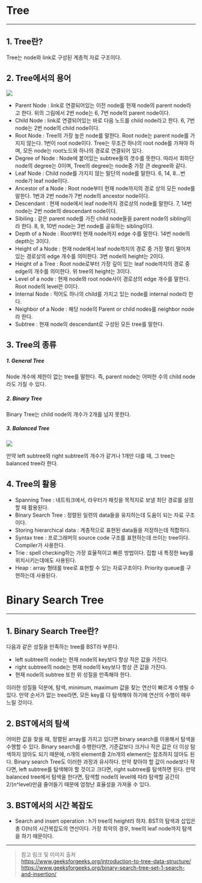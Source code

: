# Tree

---
## 1. Tree란?
Tree는 node와 link로 구성된 계층적 자료 구조이다.
## 2. Tree에서의 용어
<img src="https://media.geeksforgeeks.org/wp-content/cdn-uploads/20201129105858/Tree-Basic-Terminology.png"> 

* Parent Node : link로 연결되어있는 이전 node를 현재 node의 parent node라고 한다.
위의 그림에서 2번 node는 6, 7번 node의 parent node이다.
* Child Node : link로 연결되어있는 바로 다음 노드를 child node라고 한다. 
6, 7번 node는 2번 node의 child node이다.
* Root Node : Tree의 가장 높은 node를 말한다. Root node는 parent node를 가지지 않는다.
1번이 root node이다. 
Tree는 무조건 하나의 root node를 가져야 하며, 모든 node는 root노드와 하나의 경로로 연결되어 있다.
* Degree of Node : Node에 붙어있는 subtree들의 갯수를 뜻한다. 따라서 최하단 node의 degree는 0이며,
Tree의 degree는 node중 가장 큰 degree와 같다. 
* Leaf Node : Child node를 가지지 않는 말단의 node를 말한다. 6, 14, 8...번 node가 leaf node이다.
* Ancestor of a Node : Root node부터 현재 node까지의 경로 상의 모든 node를 말한다.
1번과 2번 node가 7번 node의 ancestor node이다. 
* Descendant : 현재 node에서 leaf node까지 경로상의 node를 말한다. 7, 14번 node는 2번 node의 descendant node이다.
* Sibiling : 같은 parent node를 가진 child node들을 parent node의 sibling이라 한다. 8, 9, 10번 node는 3번 node를 공유하는 sibling이다.
* Depth of a Node : Root부터 현재 node까지 edge 수를 말한다. 14번 node의 depth는 3이다.
* Height of a Node : 현재 node에서 leaf node까지의 경로 중 가장 멀리 떨어져 있는 경로상의 edge 개수를 의미한다.
3번 node의 height는 2이다.
* Height of a Tree : Root node로부터 가장 깊이 있는 leaf node까지의 경로 중 edge의 개수를 의미한다.
위 tree의 height는 3이다.
* Level of a node : 현재 node와 root node사이 경로상의 edge 개수를 말한다. Root node의 level은 0이다.
* Internal Node : 적어도 하나의 child를 가지고 있는 node를 internal node라 한다.
* Neighbor of a Node : 해당 node의 Parent or child nodes를 neighbor node라 한다.
* Subtree : 현재 node의 descendant로 구성된 모든 tree를 말한다.
## 3. Tree의 종류
##### 1. General Tree
Node 개수에 제한이 없는 tree를 말한다. 즉, parent node는 어떠한 수의 child node라도 가질 수 있다.
##### 2. Binary Tree
Binary Tree는 child node의 개수가 2개를 넘지 못한다.
##### 3. Balanced Tree
<img src="https://media.geeksforgeeks.org/wp-content/uploads/20211127152300/imi-300x258.png"> <br>

만약 left subtree와 right subtree의 개수가 같거나 1개만 다를 때, 그 tree는 balanced tree라 한다.
## 4. Tree의 활용
* Spanning Tree : 네트워크에서, 라우터가 패킷을 목적지로 보낼 최단 경로를 설정할 때 활용된다.
* Binary Search Tree : 정렬된 일련의 data들을 유지하는데 도움이 되는 자료 구조이다.
* Storing hierarchical data : 계층적으로 표현된 data들을 저장하는데 적합하다.
* Syntax tree : 프로그래머의 source code 구조를 표현하는데 쓰이는 tree이다. Compiler가 사용한다.
* Trie : spell checking하는 가장 효율적이고 빠른 방법이다. 집합 내 특정한 key를 위치시키는데에도 사용된다.
* Heap : array 형태를 tree로 표현할 수 있는 자료구조이다. Priority queue를 구현하는데 사용된다.
# Binary Search Tree

---
## 1. Binary Search Tree란?
다음과 같은 성질을 만족하는 tree를 BST라 부른다.
* left subtree의 node는 현재 node의 key보다 항상 적은 값을 가진다.
* right subtree의 node는 현재 node의 key보다 항상 큰 값을 가진다.
* 현재 node의 subtree 또한 위 성질을 만족해야 한다.   
   
이러한 성질들 덕분에, 탐색, minimum, maximum 값을 찾는 연산이 빠르게 수행될 수 있다. 
만약 순서가 없는 tree라면, 모든 key를 다 탐색해야 하기에 연산의 수행이 매우 느릴 것이다.

## 2. BST에서의 탐색
어떠한 값을 찾을 때, 정렬된 array를 가지고 있다면 binary search를 이용해서 탐색을 수행할 수 있다.
Binary search를 수행한다면, 기준값보다 크거나 작은 값은 더 이상 탐색하지 않아도 되기 때문에, n개의 element중 2/n개의 element는 참조하지 않아도 된다.
Binary search Tree도 이러한 과정과 유사하다. 만약 찾아야 할 값이 node보다 작다면, left subtree를 탐색해야 할 것이고 크다면, right subtree를 탐색하면 된다.
만약 balanced tree에서 탐색을 한다면, 탐색할 node의 level에 따라 탐색할 공간이 2/(n^level)만큼 줄어들기 때문에 엄청난 효율성을 가져올 수 있다.

## 3. BST에서의 시간 복잡도
* Search and insert operation : h가 tree의 height라 하자. BST의 탐색과 삽입은 총 O(h)의 시간복잡도의 연산이다.
가장 최악의 경우, tree의 leaf node까지 탐색을 하기 때문이다. 
---
> 참고 링크 및 이미지 출처 <br>
> https://www.geeksforgeeks.org/introduction-to-tree-data-structure/ <br>
> https://www.geeksforgeeks.org/binary-search-tree-set-1-search-and-insertion/